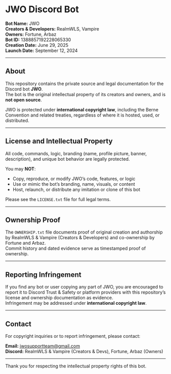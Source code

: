 # JWO Discord Bot  

**Bot Name:** JWO  
**Creators & Developers:** RealmWLS, Vampire  
**Owners:** Fortune, Arbaz  
**Bot ID:** 1388857192228065330  
**Creation Date:** June 29, 2025  
**Launch Date:** September 12, 2024  

---

## About

This repository contains the private source and legal documentation for the Discord bot **JWO**.  
The bot is the original intellectual property of its creators and owners, and is **not open source**.  

JWO is protected under **international copyright law**, including the Berne Convention and related treaties, regardless of where it is hosted, used, or distributed.

---

## License and Intellectual Property

All code, commands, logic, branding (name, profile picture, banner, description), and unique bot behavior are legally protected.  

You may **NOT**:
- Copy, reproduce, or modify JWO’s code, features, or logic  
- Use or mimic the bot’s branding, name, visuals, or content  
- Host, relaunch, or distribute any imitation or clone of this bot  

Please see the `LICENSE.txt` file for full legal terms.  

---

## Ownership Proof

The `OWNERSHIP.txt` file documents proof of original creation and authorship by RealmWLS & Vampire (Creators & Developers) and co-ownership by Fortune and Arbaz.  
Commit history and dated evidence serve as timestamped proof of ownership.

---

## Reporting Infringement

If you find any bot or user copying any part of JWO, you are encouraged to report it to Discord Trust & Safety or platform providers with this repository’s license and ownership documentation as evidence.  
Infringement may be addressed under **international copyright law**.

---

## Contact

For copyright inquiries or to report infringement, please contact:  

**Email:** jwosupportteam@gmail.com  
**Discord:** RealmWLS & Vampire (Creators & Devs), Fortune, Arbaz (Owners)  

---

Thank you for respecting the intellectual property rights of this bot.
